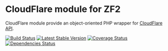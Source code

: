 CloudFlare module for ZF2
=======================

CloudFlare module provide an object-oriented PHP wrapper for [CloudFlare API](https://www.cloudflare.com/docs/client-api.html).

[![Build Status](https://travis-ci.org/neeckeloo/CloudFlare.png)](http://travis-ci.org/neeckeloo/CloudFlare)
[![Latest Stable Version](https://poser.pugx.org/neeckeloo/CloudFlare/v/stable.png)](https://packagist.org/packages/neeckeloo/CloudFlare)
[![Coverage Status](https://coveralls.io/repos/neeckeloo/CloudFlare/badge.png)](https://coveralls.io/r/neeckeloo/CloudFlare)
[![Dependencies Status](http://depending.in/neeckeloo/CloudFlare.png)](http://depending.in/neeckeloo/CloudFlare)
